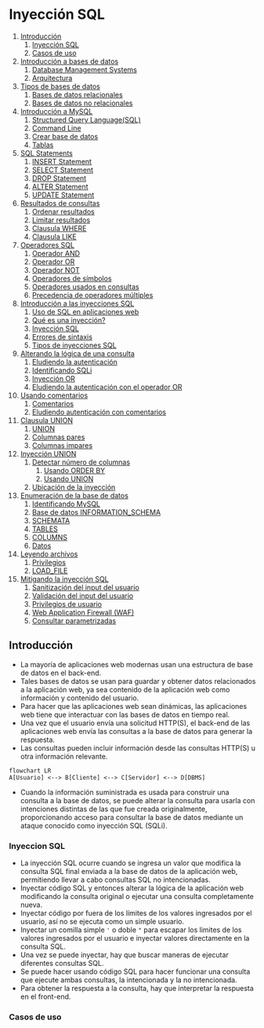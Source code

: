 # Inyección SQL

1. [Introducción](#introducción)
	1. [Inyección SQL](#inyeccion-sql)
	2. [Casos de uso](#casos-de-uso)
2. [Introducción a bases de datos](#introducción-a-bases-de-datos)
	1. [Database Management Systems](#database-management-systems)
	2. [Arquitectura](#arquitectura)
3. [Tipos de bases de datos](#tipos-de-bases-de-datos)
	1. [Bases de datos relacionales](#bases-de-datos-relacionales)
	2. [Bases de datos no relacionales](#bases-de-datos-no-relacionales)
4. [Introducción a MySQL](#introducción-a-mysql)
	1. [Structured Query Language(SQL)](#structured-query-language(sql))
	2. [Command Line](#command-line)
	3. [Crear base de datos](#crear-base-de-datos)
	4. [Tablas](#tablas)
5. [SQL Statements](#sql-statements)
	1. [INSERT Statement](#insert-statement)
	2. [SELECT Statement](#select-statement)
	3. [DROP Statement](#drop-statement)
	4. [ALTER Statement](#alter-statement)
	5. [UPDATE Statement](#update-statement)
6. [Resultados de consultas](#resultados-de-consulta)
	1. [Ordenar resultados](#ordenar-resultados)
	2. [Limitar resultados](#limitar-resultados)
	3. [Clausula WHERE](#clausula-where)
	4. [Clausula LIKE](#clausula-like)
7. [Operadores SQL](#operadores-sql)
	1. [Operador AND](#operador-and)
	2. [Operador OR](#operador-or)
	3. [Operador NOT](#operador-not)
	4. [Operadores de símbolos](#operadores-de-símbolos)
	5. [Operadores usados en consultas](#operadores-usados-en-consultas)
	6. [Precedencia de operadores múltiples](#precedencia-de-operadores-múltiples)
8. [Introducción a las inyecciones SQL](#introducción-a-las-inyecciones-sql)
	1. [Uso de SQL en aplicaciones web](#uso-de-sql-en-aplicaciones-web)
	2. [Qué es una inyección?](#qué-es-una-inyección)
	3. [Inyección SQL](#inyección-sql)
	4. [Errores de sintaxis](#errores-de-sintaxis)
	5. [Tipos de inyecciones SQL](#tipos-de-inyecciones-sql)
9. [Alterando la lógica de una consulta](#alterando-la-lógica-de-una-consulta)
	1. [Eludiendo la autenticación](#eludiendo-la-autenticación)
	2. [Identificando SQLi ](#identificando-sqli)
	3. [Inyección OR](#inyección-or)
	4. [Eludiendo la autenticación con el operador OR](#eludiendo-la-autenticación-con-el-operador-or)
10. [Usando comentarios](#usando-comentarios)
	1. [Comentarios](#comentarios)
	2. [Eludiendo autenticación con comentarios](#eludiendo-autenticación-con-comentarios)
11. [Clausula UNION](#clausula-union)
	1. [UNION](#union)
	2. [Columnas pares](#columnas-pares)
	3. [Columnas impares](#columnas-impares)
12. [Inyección UNION](#inyección-union)
	1. [Detectar número de columnas](#detectar-número-de-columnas)
		1. [Usando ORDER BY](#usando-order-by)
		2. [Usando UNION](#usando-union)
	2. [Ubicación de la inyección](#ubicación-de-la-inyección)
13. [Enumeración de la base de datos](#enumeración-de-la-base-de-datos)
	1. [Identificando MySQL](#identificando-mysql)
	2. [Base de datos INFORMATION_SCHEMA](#base-de-datos-information_schema)
	3. [SCHEMATA](#schemata)
	4. [TABLES](#tables)
	5. [COLUMNS](#columns)
	6. [Datos](#datos)
14. [Leyendo archivos](#leyendo-archivos)
	1. [Privilegios](#privilegios)
	2. [LOAD_FILE](#load_file)
15. [Mitigando la inyección SQL](#mitigando-la-inyección-sql)
	1. [Sanitización del input del usuario](#sanitización-del-input-del-usuario)
	2. [Validación del input del usuario](#validación-del-input-del-usuario)
	3. [Privilegios de usuario](#privilegios-de-usuario)
	4. [Web Application Firewall (WAF)](#web-application-firewall-(waf))
	5. [Consultar parametrizadas](#consultas-parametrizadas)

## Introducción
- La mayoría de aplicaciones web modernas usan una estructura de base de datos en el back-end.
- Tales bases de datos se usan para guardar y obtener datos relacionados a la aplicación web, ya sea contenido de la aplicación web como información y contenido del usuario.
- Para hacer que las aplicaciones web sean dinámicas, las aplicaciones web tiene que interactuar con las bases de datos en tiempo real.
- Una vez que el usuario envía una solicitud HTTP(S), el back-end de las aplicaciones web envía las consultas a la base de datos para generar la respuesta.
- Las consultas pueden incluir información desde las consultas HTTP(S) u otra información relevante.

```mermaid
flowchart LR
A[Usuario] <--> B[Cliente] <--> C[Servidor] <--> D[DBMS]
```

- Cuando la información suministrada es usada para construir una consulta a la base de datos, se puede alterar la consulta para usarla con intenciones distintas de las que fue creada originalmente, proporcionando acceso para consultar la base de datos mediante un ataque conocido como inyección SQL (SQLi).
### Inyeccion SQL
- La inyección SQL ocurre cuando se ingresa un valor que modifica la consulta SQL final enviada a la base de datos de la aplicación web, permitiendo llevar a cabo consultas SQL no intencionadas.
- Inyectar código SQL y entonces alterar la lógica de la aplicación web modificando la consulta original o ejecutar una consulta completamente nueva.
- Inyectar código por fuera de los límites de los valores ingresados por el usuario, así no se ejecuta como un simple usuario.
- Inyectar un comilla simple `'` o doble `"` para escapar los limites de los valores ingresados por el usuario e inyectar valores directamente en la consulta SQL.
- Una vez se puede inyectar, hay que buscar maneras de ejecutar diferentes consultas SQL.
- Se puede hacer usando código SQL para hacer funcionar una consulta que ejecute ambas consultas, la intencionada y la no intencionada.
- Para obtener la respuesta a la consulta, hay que interpretar la respuesta en el front-end.
### Casos de uso
